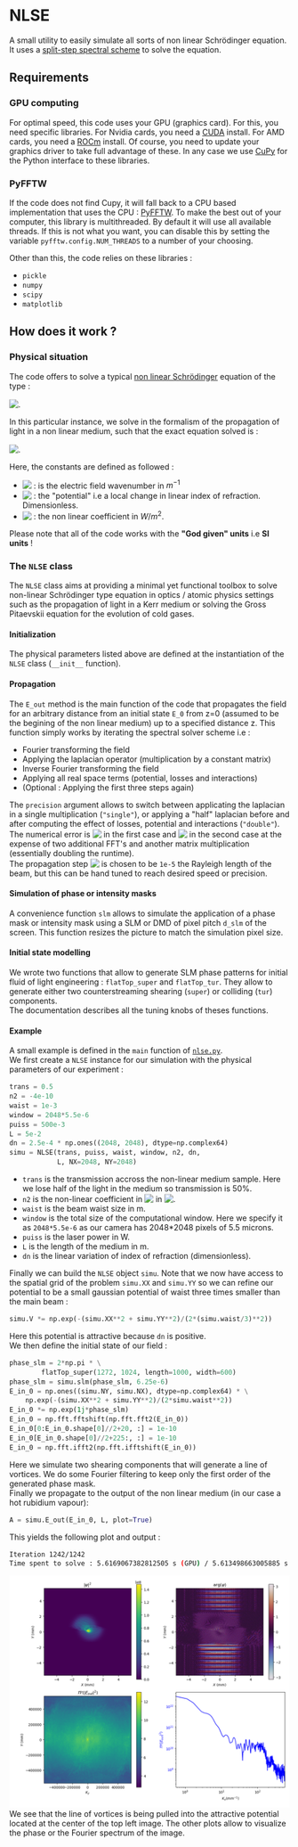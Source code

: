 # NLSE

A small utility to easily simulate all sorts of non linear Schrödinger equation. It uses a [split-step spectral scheme](https://en.wikipedia.org/wiki/Split-step_method) to solve the equation.

## Requirements

### GPU computing

For optimal speed, this code uses your GPU (graphics card). For this, you need specific libraries. For Nvidia cards, you need a [CUDA](https://developer.nvidia.com/cuda-toolkit) install. For AMD cards, you need a [ROCm](https://rocmdocs.amd.com/en/latest/) install. Of course, you need to update your graphics driver to take full advantage of these. In any case we use [CuPy](cupy.dev) for the Python interface to these libraries.

### PyFFTW

If the code does not find Cupy, it will fall back to a CPU based implementation that uses the CPU : [PyFFTW](https://pyfftw.readthedocs.io/en/latest/). To make the best out of your computer, this library is multithreaded. By default it will use all available threads. If this is not what you want, you can disable this by setting the variable `pyfftw.config.NUM_THREADS` to a number of your choosing.

Other than this, the code relies on these libraries :
- `pickle`
- `numpy`
- `scipy`
- `matplotlib`

## How does it work ?
### Physical situation
The code offers to solve a typical [non linear Schrödinger](https://en.wikipedia.org/wiki/Nonlinear_Schr%C3%B6dinger_equation) equation of the type :

<!-- $i\partial_{t}\psi = -\frac{1}{2}\nabla^2\psi+V\psi+g|\psi|^2\psi$ --> 
<img style="transform: translateY(0.1em); background: white;" src="https://render.githubusercontent.com/render/math?math=\bbox[white]{i%5Cpartial_%7Bt%7D%5Cpsi%20%3D%20-%5Cfrac%7B1%7D%7B2%7D%5Cnabla%5E2%5Cpsi%2BV%5Cpsi%2Bg%7C%5Cpsi%7C%5E2%5Cpsi}">.

In this particular instance, we solve in the formalism of the propagation of light in a non linear medium, such that the exact equation solved is :
<!-- $i\partial_{z}E = -\frac{1}{2k_0}\nabla_{\perp}^2 E-\frac{k_0}{2}\delta n(r) E - n_2 k_0|E|^2E$ --> 
<img style="transform: translateY(0.1em); background: white;" src="https://render.githubusercontent.com/render/math?math=\bbox[white]{i%5Cpartial_%7Bz%7DE%20%3D%20-%5Cfrac%7B1%7D%7B2k_0%7D%5Cnabla_%7B%5Cperp%7D%5E2%20E-%5Cfrac%7Bk_0%7D%7B2%7D%5Cdelta%20n(r)%20E%20-%20n_2%20k_0%7CE%7C%5E2E}">.

Here, the constants are defined as followed :
- <img style="transform: translateY(0.1em); background: white;" src="https://render.githubusercontent.com/render/math?math=\bbox[white]{k_0}"> : is the electric field wavenumber in $m^{-1}$
- <img style="transform: translateY(0.1em); background: white;" src="https://render.githubusercontent.com/render/math?math=\bbox[white]{%5Cdelta%20n(r)}"> : the "potential" i.e a local change in linear index of refraction. Dimensionless.
- <img style="transform: translateY(0.1em); background: white;" src="https://render.githubusercontent.com/render/math?math=\bbox[white]{n_2}"> : the non linear coefficient in $W/m^2$.

Please note that all of the code works with the **"God given" units** i.e **SI units** !
  
### The `NLSE` class

The `NLSE` class aims at providing a minimal yet functional toolbox to solve non-linear Schrödinger type equation in optics / atomic physics settings such as the propagation of light in a Kerr medium or solving the Gross Pitaevskii equation for the evolution of cold gases.

#### Initialization

The physical parameters listed above are defined at the instantiation of the `NLSE` class (`__init__` function).

#### Propagation

The `E_out` method is the main function of the code that propagates the field for an arbitrary distance from an initial state `E_0` from z=0 (assumed to be the begining of the non linear medium) up to a specified distance z. This function simply works by iterating the spectral solver scheme i.e :
- Fourier transforming the field
- Applying the laplacian operator (multiplication by a constant matrix)
- Inverse Fourier transforming the field
- Applying all real space terms (potential, losses and interactions)
- (Optional : Applying the first three steps again)

The `precision` argument allows to switch between applicating the laplacian in a single multiplication (`"single"`), or applying a "half" laplacian before and after computing the effect of losses, potential and interactions (`"double"`). The numerical error is <img style="transform: translateY(0.1em); background: white;" src="https://render.githubusercontent.com/render/math?math=\bbox[white]{%5Cmathcal%7BO%7D(dz)}"> in the first case and <img style="transform: translateY(0.1em); background: white;" src="https://render.githubusercontent.com/render/math?math=\bbox[white]{%5Cmathcal%7BO%7D(dz%5E3)}"> in the second case at the expense of two additional FFT's and another matrix multiplication (essentially doubling the runtime).\
The propagation step <img style="transform: translateY(0.1em); background: white;" src="https://render.githubusercontent.com/render/math?math=\bbox[white]{dz}"> is chosen to be `1e-5` the Rayleigh length of the beam, but this can be hand tuned to reach desired speed or precision.

#### Simulation of phase or intensity masks

A convenience function `slm` allows to simulate the application of a phase mask or intensity mask using a SLM or DMD of pixel pitch `d_slm` of the screen. This function resizes the picture to match the simulation pixel size.

#### Initial state modelling 

We wrote two functions that allow to generate SLM phase patterns for initial fluid of light engineering : `flatTop_super` and `flatTop_tur`. They allow to generate either two counterstreaming shearing (`super`) or colliding (`tur`) components.\
The documentation describes all the tuning knobs of theses functions. 

#### Example

A small example is defined in the `main` function of [`nlse.py`](nlse.py).\
We first create a `NLSE` instance for our simulation with the physical parameters of our experiment :
```python
trans = 0.5
n2 = -4e-10
waist = 1e-3
window = 2048*5.5e-6
puiss = 500e-3
L = 5e-2
dn = 2.5e-4 * np.ones((2048, 2048), dtype=np.complex64)
simu = NLSE(trans, puiss, waist, window, n2, dn,
            L, NX=2048, NY=2048)
```
- `trans` is the transmission accross the non-linear medium sample. Here we lose half of the light in the medium so transmission is 50%.
- `n2` is the non-linear coefficient in <img style="transform: translateY(0.1em); background: white;" src="https://render.githubusercontent.com/render/math?math=%5Cbbox%5Bwhite%5D%7Bn_2%7D"> in <img style="transform: translateY(0.1em); background: white;" src="https://render.githubusercontent.com/render/math?math=%5Cbbox%5Bwhite%5D%7BW%2Fm%5E2%7D">.
- `waist` is the beam waist size in m.
- `window` is the total size of the computational window. Here we specify it as `2048*5.5e-6` as our camera has 2048*2048 pixels of 5.5 microns.
- `puiss` is the laser power in W.
- `L` is the length of the medium in m.
- `dn` is the linear variation of index of refraction (dimensionless).
  
Finally we can build the `NLSE` object `simu`. Note that we now have access to the spatial grid of the problem `simu.XX` and `simu.YY` so we can refine our potential to be a small gaussian potential of waist three times smaller than the main beam :

```python
simu.V *= np.exp(-(simu.XX**2 + simu.YY**2)/(2*(simu.waist/3)**2))
```

Here this potential is attractive because `dn` is positive.\
We then define the initial state of our field :

```python
phase_slm = 2*np.pi * \
        flatTop_super(1272, 1024, length=1000, width=600)
phase_slm = simu.slm(phase_slm, 6.25e-6)
E_in_0 = np.ones((simu.NY, simu.NX), dtype=np.complex64) * \
    np.exp(-(simu.XX**2 + simu.YY**2)/(2*simu.waist**2))
E_in_0 *= np.exp(1j*phase_slm)
E_in_0 = np.fft.fftshift(np.fft.fft2(E_in_0))
E_in_0[0:E_in_0.shape[0]//2+20, :] = 1e-10
E_in_0[E_in_0.shape[0]//2+225:, :] = 1e-10
E_in_0 = np.fft.ifft2(np.fft.ifftshift(E_in_0))
```
Here we simulate two shearing components that will generate a line of vortices. We do some Fourier filtering to keep only the first order of the generated phase mask.\
Finally we propagate to the output of the non linear medium (in our case a hot rubidium vapour):

```python
A = simu.E_out(E_in_0, L, plot=True)
```

This yields the following plot and output :
```bash
Iteration 1242/1242
Time spent to solve : 5.6169067382812505 s (GPU) / 5.613498663005885 s (CPU)
```
![output](img/output.png)
We see that the line of vortices is being pulled into the attractive potential located at the center of the top left image. The other plots allow to visualize the phase or the Fourier spectrum of the image. 